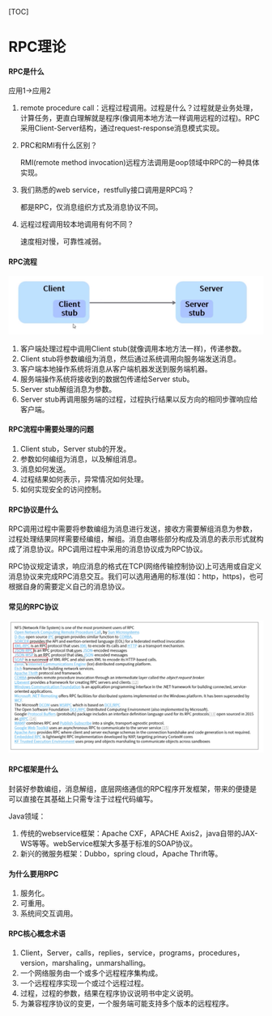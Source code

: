 [TOC]

# RPC理论

#### RPC是什么

应用1->应用2

1. remote procedure call：远程过程调用。过程是什么？过程就是业务处理，计算任务，更直白理解就是程序(像调用本地方法一样调用远程的过程)。RPC采用Client-Server结构，通过request-response消息模式实现。

2. PRC和RMI有什么区别？

   RMI(remote method invocation)远程方法调用是oop领域中RPC的一种具体实现。

3. 我们熟悉的web service，restfully接口调用是RPC吗？

   都是RPC，仅消息组织方式及消息协议不同。

4. 远程过程调用较本地调用有何不同？

   速度相对慢，可靠性减弱。

#### RPC流程

![image-20191004105326434](assets/image-20191004105326434.png)

1. 客户端处理过程中调用Client stub(就像调用本地方法一样)，传递参数。
2. Client stub将参数编组为消息，然后通过系统调用向服务端发送消息。
3. 客户端本地操作系统将消息从客户端机器发送到服务端机器。
4. 服务端操作系统将接收到的数据包传递给Server stub。
5. Server stub解组消息为参数。
6. Server stub再调用服务端的过程，过程执行结果以反方向的相同步骤响应给客户端。

#### RPC流程中需要处理的问题

1. Client stub，Server stub的开发。
2. 参数如何编组为消息，以及解组消息。
3. 消息如何发送。
4. 过程结果如何表示，异常情况如何处理。
5. 如何实现安全的访问控制。

#### RPC协议是什么

RPC调用过程中需要将参数编组为消息进行发送，接收方需要解组消息为参数，过程处理结果同样需要经编组，解组。消息由哪些部分构成及消息的表示形式就构成了消息协议。RPC调用过程中采用的消息协议成为RPC协议。

RPC协议规定请求，响应消息的格式在TCP(网络传输控制协议)上可选用或自定义消息协议来完成RPC消息交互。我们可以选用通用的标准(如：http，https)，也可根据自身的需要定义自己的消息协议。

#### 常见的RPC协议

![image-20191004112426991](assets/image-20191004112426991.png)

#### RPC框架是什么

封装好参数编组，消息解组，底层网络通信的RPC程序开发框架，带来的便捷是可以直接在其基础上只需专注于过程代码编写。

Java领域：

1. 传统的webservice框架：Apache CXF，APACHE Axis2，java自带的JAX-WS等等。webService框架大多基于标准的SOAP协议。
2. 新兴的微服务框架：Dubbo，spring cloud，Apache Thrift等。

#### 为什么要用RPC

1. 服务化。
2. 可重用。
3. 系统间交互调用。

#### RPC核心概念术语

1. Client，Server，calls，replies，service，programs，procedures，version，marshaling，unmarshalling。
2. 一个网络服务由一个或多个远程程序集构成。
3. 一个远程程序实现一个或过个远程过程。
4. 过程，过程的参数，结果在程序协议说明书中定义说明。
5. 为兼容程序协议的变更，一个服务端可能支持多个版本的远程程序。

